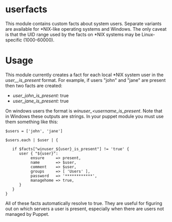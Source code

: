 # userfacts

This module contains custom facts about system users. Separate variants are available for \*NIX-like operating systems and Windows. The only caveat is that the UID range used by the facts on *NIX systems may be Linux-specific (1000-60000).

# Usage

This module currently creates a fact for each local \*NIX system user in the *user_<username>_is_present* format. For example, if users "john" and "jane" are present then two facts are created:

* *user_john_is_present:* true
* *user_jane_is_present:* true

On windows users the format is *winuser_<username_is_present*. Note that in Windows these outputs are strings. In your puppet module you must use them something like this:

    $users = ['john', 'jane']
    
    $users.each | $user | {
    
       if $facts["winuser_${user}_is_present"] != 'true' {
          user { "${user}":
          	   ensure     => present,
          	   name       => $user,
          	   comment    => $user,
          	   groups     => [ 'Users' ],
          	   password   => '************',
          	   managehome => true,
          }
       }
    }

All of these facts automatically resolve to true. They are useful for figuring out on which servers a user is present, especially when there are users not managed by Puppet.
